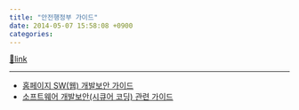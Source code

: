 ```yaml
---
title: "안전행정부 가이드"
date: 2014-05-07 15:58:08 +0900
categories: 
---
```

[🔗link](http://www.mins01.com/mh/tech/read/879)
***


- [홈페이지 SW(웹) 개발보안 가이드](http://www.mospa.go.kr/frt/bbs/type001/commonSelectBoardArticle.do?bbsId=BBSMSTR_000000000045&nttId=34439 "홈페이지 SW(웹) 개발보안 가이드")
- [소프트웨어 개발보안(시큐어 코딩) 관련 가이드](http://www.mospa.go.kr/frt/bbs/type001/commonSelectBoardArticle.do?bbsId=BBSMSTR_000000000045 "소프트웨어 개발보안(시큐어 코딩) 관련 가이드")


